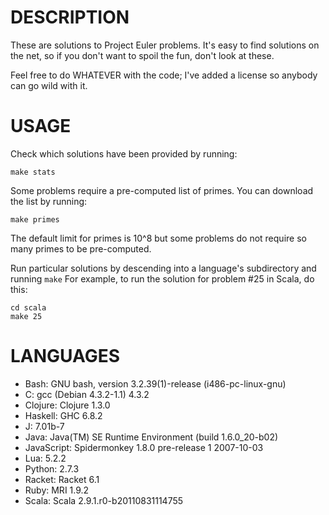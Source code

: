 DESCRIPTION
===========

These are solutions to Project Euler problems.  It's easy to find solutions on
the net, so if you don't want to spoil the fun, don't look at these.

Feel free to do WHATEVER with the code; I've added a license so anybody can go
wild with it.

USAGE
=====
Check which solutions have been provided by running:

    make stats

Some problems require a pre-computed list of primes.  You can download the
list by running:

    make primes

The default limit for primes is 10^8 but some problems do not require so many
primes to be pre-computed.

Run particular solutions by descending into a language's subdirectory and
running `make` For example, to run the solution for problem #25 in Scala, do
this:

    cd scala
    make 25

LANGUAGES
=========
* Bash: GNU bash, version 3.2.39(1)-release (i486-pc-linux-gnu)
* C: gcc (Debian 4.3.2-1.1) 4.3.2
* Clojure: Clojure 1.3.0
* Haskell: GHC 6.8.2
* J: 7.01b-7
* Java: Java(TM) SE Runtime Environment (build 1.6.0_20-b02)
* JavaScript: Spidermonkey 1.8.0 pre-release 1 2007-10-03
* Lua: 5.2.2
* Python: 2.7.3
* Racket: Racket 6.1
* Ruby: MRI 1.9.2
* Scala: Scala 2.9.1.r0-b20110831114755
